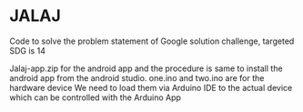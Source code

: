# JALAJ
Code to solve the problem statement of Google solution challenge, targeted SDG is 14

Jalaj-app.zip for the android app and the procedure is same to install the android app from the android studio.
one.ino and two.ino are for the hardware device 
We need to load them via Arduino IDE to the actual device which can be controlled with the Arduino App
